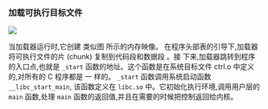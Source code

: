 ### 加载可执行目标文件

![](../img/P2.png)


当加载器运行时,它创建 类似图 所示的内存映像。 在程序头部表的引导下,加载器将可执行文件的片 (chunk) 复制到代码段和数据段 。接 下来,加载器跳转到程序的入口点,也就是 `_start` 函数的地址。这个函数是在系统目标文件 ctrl.o 中定义的,对所有的 C 程序都是 一 样的。 `_start` 函数调用系统启动函数`__libc_start_main`, 该函数定义在 `libc.so` 中。它初始化执行环境,调用用户层的 `main` 函数,处理 `main` 函数的返回值,并且在需要的时候把控制返回给内核。